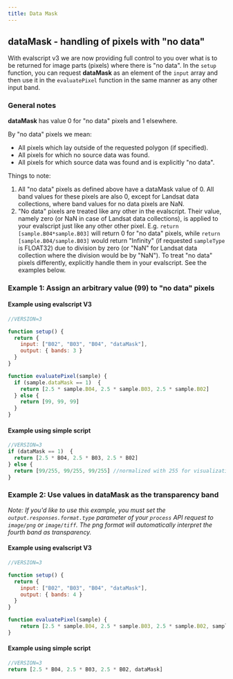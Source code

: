 ```yaml
---
title: Data Mask
---
```


## dataMask - handling of pixels with "no data"

With evalscript v3 we are now providing full control to you over what is
to be returned for image parts (pixels) where there is "no data". In the
`setup` function, you can request **dataMask** as an element of the
`input` array and then use it in the `evaluatePixel` function in the
same manner as any other input band.

### General notes

**dataMask** has value 0 for "no data" pixels and 1 elsewhere.

By "no data" pixels we mean:

-   All pixels which lay outside of the requested polygon (if
    specified).
-   All pixels for which no source data was found.
-   All pixels for which source data was found and is explicitly "no
    data".

Things to note:

1.  All "no data" pixels as defined above have a dataMask value of 0.
    All band values for these pixels are also 0, except for Landsat data
    collections, where band values for no data pixels are NaN.
2.  \"No data\" pixels are treated like any other in the evalscript.
    Their value, namely zero (or NaN in case of Landsat data
    collections), is applied to your evalscript just like any other
    other pixel. E.g. `return [sample.B04*sample.B03]` will return 0 for
    "no data" pixels, while `return [sample.B04/sample.B03]` would
    return \"Infinity\" (if requested `sampleType` is FLOAT32) due to
    division by zero (or \"NaN\" for Landsat data collection where the
    division would be by \"NaN\"). To treat \"no data\" pixels
    differently, explicitly handle them in your evalscript. See the
    examples below.

### Example 1: Assign an arbitrary value (99) to "no data" pixels

#### Example using evalscript V3

``` javascript
//VERSION=3

function setup() {
  return {
    input: ["B02", "B03", "B04", "dataMask"],
    output: { bands: 3 }
  }
}

function evaluatePixel(sample) {
  if (sample.dataMask == 1)  {
    return [2.5 * sample.B04, 2.5 * sample.B03, 2.5 * sample.B02]
  } else {
    return [99, 99, 99]
  }
}
```

#### Example using simple script

``` javascript
//VERSION=3
if (dataMask == 1)  {
  return [2.5 * B04, 2.5 * B03, 2.5 * B02]
} else {
  return [99/255, 99/255, 99/255] //normalized with 255 for visualization in EO Browser
}
```

### Example 2: Use values in dataMask as the transparency band

*Note: If you\'d like to use this example, you must set the
`output.responses.format.type` parameter of your `process` API request
to `image/png` or `image/tiff`. The png format will automatically
interpret the fourth band as transparency.*

#### Example using evalscript V3

``` javascript
//VERSION=3

function setup() {
  return {
    input: ["B02", "B03", "B04", "dataMask"],
    output: { bands: 4 }
  }
}

function evaluatePixel(sample) {
    return [2.5 * sample.B04, 2.5 * sample.B03, 2.5 * sample.B02, sample.dataMask]
}
```

#### Example using simple script

``` javascript
//VERSION=3
return [2.5 * B04, 2.5 * B03, 2.5 * B02, dataMask]
```
